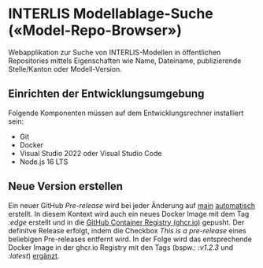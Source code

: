 # INTERLIS Modellablage-Suche («Model-Repo-Browser»)

Webapplikation zur Suche von INTERLIS-Modellen in öffentlichen Repositories mittels Eigenschaften wie Name, Dateiname, publizierende Stelle/Kanton oder Modell-Version.

## Einrichten der Entwicklungsumgebung

Folgende Komponenten müssen auf dem Entwicklungsrechner installiert sein:

* Git
* Docker
* Visual Studio 2022 oder Visual Studio Code
* Node.js 16 LTS

## Neue Version erstellen

Ein neuer GitHub _Pre-release_ wird bei jeder Änderung auf [main](https://github.com/GeoWerkstatt/interlis-model-browser) [automatisch](./.github/workflows/pre-release.yml) erstellt. In diesem Kontext wird auch ein neues Docker Image mit dem Tag _:edge_ erstellt und in die [GitHub Container Registry (ghcr.io)](https://github.com/geowerkstatt/interlis-model-browser/pkgs/container/interlis-model-browser) gepusht. Der definitve Release erfolgt, indem die Checkbox _This is a pre-release_ eines beliebigen Pre-releases entfernt wird. In der Folge wird das entsprechende Docker Image in der ghcr.io Registry mit den Tags (bspw.: _:v1.2.3_ und _:latest_) [ergänzt](./.github/workflows/release.yml).

